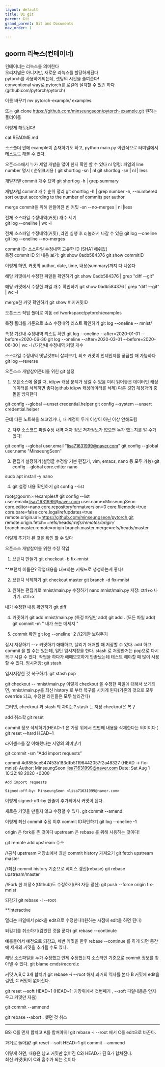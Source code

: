 ```yaml
---
layout: default
title: 01 git 
parent: Git
grand_parent: Git and Documents
nav_order: 1

---
```



## goorm 리눅스(컨테이너)  
컨테이너는 리눅스를 의미한다  
오리지널은 아니지만, 새로운 리눅스를 할당하게된다  
pytorch를 사용하게되는데, 셋팅의 시간을 줄여준다!  
conventional way로 pytorch를 로컬에 설치할 수 있긴 하다(github.com/pytorch/pytorch)  

이름 바꾸기
mv pytorch-example/ examples

또는 
git clone https://github.com/minseungseon/pytorch-example.git 원하는폴더이름

이렇게 해도된다! 

cat README.md


소스폴더 안에 example이 존재하기도 하고, python main.py 이런식으로 터미널에서 테스트도 해볼 수 있다.  


오픈소스에서 누가 제일 개발을 많이 한지 확인 할 수 있다
nl 명령: 파일의 line number 명시 ( 순위표시용 )
git shortlog -sn | nl
git shortlog -sn | nl | less

개발자별 commit 개수 요약 
git shortlog -h | grep summary 

개발자별 commit 개수 순위 정리
git shortlog -h | grep number 
-n, --numbered        sort output according to the number of commits per author

merge commit을 위해 만들어진 빈 커밋
-sn --no-merges | nl |less

전체 소스파일 수정내역(커밋) 개수 세기  
git log --oneline | wc -l

전체 소스파일 수정내역(커밋) ,라인 실행 후 q 눌러서 나갈 수 있음 
git log --oneline
git log --oneline --no-merges

commit ID: 소스파일 수정내역 고유한 ID (SHA1 해쉬값)  
특정 commit ID 의 내용 보기:
git show 0adb584376
git show commitID 

이렇게 하면, 커밋의 author, date, time, 내용(summary)까지 다 나온다  


해당 커밋에서 수정한 파일들 확인하기 
git show 0adb584376 | grep "diff --git"

해당 커밋에서 수정한 파일 개수 확인하기
git show 0adb584376 | grep "diff --git" | wc -l

merge한 커밋 확인하기
git show 머지커밋ID  

오픈소스 작업 폴더로 이동
cd /workspace/pytorch/examples

특정 폴더를 기준으로 소스 수정내역 리스트 확인하기
git log --oneline -- mnist/

특정 기간내 수정내역 리스트 확인
git log --oneline --after=2020-01-01 --before=2020-06-30
git log --oneline --after=2020-03-01 --before=2020-06-30 | wc -l //기간내 수정내역 커밋 개수

소스파일 수정내역 옛날것부터 살펴보기, 최초 커밋이 언제인지를 궁금할 때 가능하다 
git log --reverse

오픈소스 개발참여준비를 위한 git 설정
1. 오픈소스에 올릴 때, id/pw 캐싱 문제가 생길 수 있음
미리 읽어놓은 데이터인 캐싱데이터를 삭제하면 좋다(github id/pw 캐싱데이터를 삭제)
다른 깃헙 계정과의 충돌을 방지한다

git config --global --unset credential.helper
git config --system --unsert credential.helper

근데 다른 노트북을 쓰고있거나, 내 계정이 두개 이상이 아닌 이상 안해도됨


2. 차후 소스코드 파일수정 내역 저자 정보
저자정보가 없으면 누가 했는지를 알 수가 없다!

git config --global user.email "lisa71631999@naver.com"
git config --global user.name "MinseungSeon"

3. 편집기 설정하기(설명글 수정할 기본 편집기, vim, emacs, nano 등 모두 가능)
git config --global core.editor nano

sudo apt install -y nano

4. git 설정 내용 확인하기 
git config --list 

root@goorm:~/examples# git config --list
user.email=lisa71631999@naver.com
user.name=MinseungSeon
core.editor=nano
core.repositoryformatversion=0
core.filemode=true
core.bare=false
core.logallrefupdates=true
remote.origin.url=https://github.com/minseungseon/pytorch.git
remote.origin.fetch=+refs/heads/*:refs/remotes/origin/*
branch.master.remote=origin
branch.master.merge=refs/heads/master

이렇게 추가가 된 것을 확인 할 수 있다


오픈소스 개발참여를 위한 수정 작업 
1. 브랜치 만들기
git checkout -b fix-mnist

**브랜치 이름은?
작업내용을 대표하는 키워드로 생성하는게 좋다!

2. 브랜치 삭제하기 
git checkout master
git branch -d fix-mnist

3. 원하는 편집기로 mnist/main.py 수정하기
nano mnist/main.py
저장: ctrl+o
나가기: ctrl+x

내가 수정한 내용 확인하기 
git diff

4. 커밋하기
git add mnist/main.py (특정 파일만 add)
git add . (모든 파일 add)
git commit -m " 내가 쓰는 메세지 "

5. commit 확인
git log --oneline -2 //2개만 보여주기 

잠시 저장하기 --> 커밋하기 애매하고, 날리기 애매할 때 저장할 수 있다. add 하고 commit 을 할 수는 있는데, 일단 임시저장을 한다. stash 로 저장한거는 pop으로 다시 복구 시킬 수 있다. 
작업을 하다가 애매모호하게 안끝났는데 테스트 해야할 때 많이 사용할 수 있다. 
임시저장:
git stash

임시저장한 것 복구하기:
git stash pop

git checkout -- mnist/main.py
이렇게 checkout 을 수정한 파일에 대해서 쓰게되면, 
mnist/main.py를 최신 history 로 부터 복구를 시키게 된다(기존의 것으로 모두 override 되고, 수정한 라인들은 모두 날라간다)

그러면, checkout 과 stash 의 차이는?
stash 는 저장
checkout은 복구

add 취소학
git reset

commit 정보 삭제하기(HEAD~1 은 가장 위에서 첫번째 내용을 삭제한다는 의미이다 )
git reset --hard HEAD~1 


라이센스를 잘 이해했다는 서명의 의미넣기

git commit -sm "Add import requests"

commit 4df855ce547453b183dfb51196442057f2a48327 (HEAD -> fix-mnist)
Author: MinseungSeon <lisa71631999@naver.com>
Date:   Sat Aug 1 10:32:48 2020 +0000

    Add import requests

    Signed-off-by: MinseungSeon <lisa71631999@naver.com>

이렇게 signed-off-by 한줄이 추가되어서 커밋이 된다. 

새로운 커밋을 만들지 않고 수정할 수 있다. 
git commit --amend 

이렇게 최신 commit 수정 이후 commit ID확인하기
git log --oneline -1


origin 은 fork를 뜬 것이다
upstream 은 rebase 를 위해 사용하는 것이다!

git remote add upstream 주소

//공식 upstream 저장소에서 최신 commit history 가져오기
git fetch upstream master

//최신 commit history 기준으로 베이스 갱신(rebase)
git rebase upstream/master

//Fork 한 저장소(Github)도 수정하기(PR 자동 갱신)
git push --force origin fix-mnist



되감기
git rebase -i --root 

**interactive 

열리는 파일에서 pick을 edit으로 수정한다!(원하는 시점에 edit을 하면 된다)

되감기를 취소하기(감았던 것을 푼다)
git rebase --continute 

예를들어서 예전으로 되감고, 세번 커밋을 한후 rebase --continue 를 하게 되면 중간에 세개의 커밋을 추가될 수도 있다. 

해당 소스파일을 누가 수정했고 언제 수정했는지 소스라인 기준으로 commit 정보를 찾아낼 수 있다.
git blame cmds/record.c


커밋 A,B,C 3개 합치기
git rebase -i --root 
해서 과거의 역사를 본다
B 커밋에 edit을 걸면, C 커밋이 없어진다. 

git reset --soft HEAD~1 (HEAD~1: 가장위에서 첫번째거 , --soft 파일내용은 안지우고 커밋만 지움)

git commit --ammend 


git rebase --abort : 했던 것 취소 


_____
B와 C를 먼저 합치고 A를 합쳐야지!
git rebase -i --root
에서 
C를 edit으로  바꾼다. 

과거로 돌아옴!
git reset --soft HEAD~1 
git commit --ammend 

이렇게 하면, 내용은 남고 커밋만 없어진 C와 HEAD가 된 B가 합쳐진다.  
최신 커밋(B)이 C와 흡수가 되는 것이다


